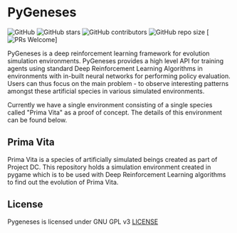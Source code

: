 # PyGeneses

![GitHub](https://img.shields.io/github/license/Project-DC/pygeneses)  ![GitHub stars](https://img.shields.io/github/stars/Project-DC/pygeneses?style=plastic)  ![GitHub contributors](https://img.shields.io/github/contributors/Project-DC/pygeneses)  ![GitHub repo size](https://img.shields.io/github/repo-size/Project-DC/pygeneses)  [![PRs Welcome](https://img.shields.io/badge/PRs-welcome-brightgreen.svg)]

PyGeneses is a deep reinforcement learning framework for evolution simulation environments. PyGeneses provides a high level API for training agents using standard Deep Reinforcement Learning Algorithms in environments with in-built neural networks for performing policy evaluation. Users can thus focus on the main problem - to observe interesting patterns amongst these artificial species in various simulated environments.

Currently we have a single environment consisting of a single species called "Prima Vita" as a proof of concept. The details of this environment can be found below.

## Prima Vita

Prima Vita is a species of artificially simulated beings created as part of Project DC. This repository holds a simulation environment created in pygame which is to be used with Deep Reinforcement Learning algorithms to find out the evolution of Prima Vita.

## License

Pygeneses is licensed under GNU GPL v3 [LICENSE](./LICENSE)
